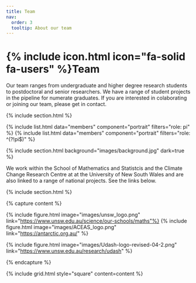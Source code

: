 ```yaml
---
title: Team
nav:
  order: 3
  tooltip: About our team
---
```


# {% include icon.html icon="fa-solid fa-users" %}Team

Our team ranges from undergraduate and higher degree research students to postdoctoral and senior researchers. We have a range of student projects in the pipeline for numerate graduates. If you are interested in colaborating or joining our team, please get in contact. 

{% include section.html %}

{% include list.html data="members" component="portrait" filters="role: pi" %}
{% include list.html data="members" component="portrait" filters="role: ^(?!pi$)" %}

{% include section.html background="images/background.jpg" dark=true %}

We work within the School of Mathematics and Statistcis and the Climate Change Research Centre at at the University of New South Wales and are also linked to a range of national projects. See the links below.

{% include section.html %}

{% capture content %}

{% include figure.html image="images/unsw_logo.png" link="https://www.unsw.edu.au/science/our-schools/maths"%}
{% include figure.html image="images/ACEAS_logo.png" link="https://antarctic.org.au/" %}

{% include figure.html image="images/Udash-logo-revised-04-2.png" link="https://www.unsw.edu.au/research/udash" %}

{% endcapture %}

{% include grid.html style="square" content=content %}
